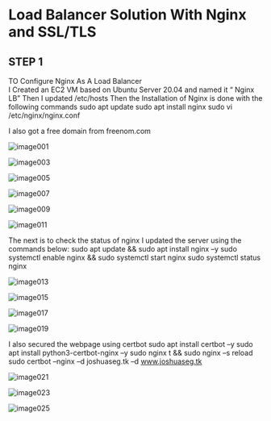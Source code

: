
# Load Balancer Solution With Nginx and SSL/TLS

## STEP 1
 
TO Configure Nginx As A Load Balancer  
I Created an EC2 VM based on Ubuntu Server 20.04 and named it “ Nginx LB” 
Then I updated /etc/hosts Then the Installation of  Nginx is done with the following commands
sudo apt update
sudo apt install nginx
sudo vi /etc/nginx/nginx.conf
 

I also got a free domain from freenom.com

![image001](https://user-images.githubusercontent.com/43627963/165947054-f6aab2dc-d94d-46d4-872e-0031898710af.png)


![image003](https://user-images.githubusercontent.com/43627963/165947087-3239d75c-1809-4cf9-adb3-29fe9c01a982.png)


![image005](https://user-images.githubusercontent.com/43627963/165947099-244ec698-da5e-4bcf-b6b9-3e1e20ca7eba.png)


![image007](https://user-images.githubusercontent.com/43627963/165947102-a1865e9c-53d9-4cb9-9133-f4e0869a5733.png)


![image009](https://user-images.githubusercontent.com/43627963/165947105-17743370-307f-4ab3-8e22-c8a4f8311c2f.png)


![image011](https://user-images.githubusercontent.com/43627963/165947109-42310a24-e4f6-45f8-8753-8c871724be33.png)

The next is to check the status of nginx
I updated the server using the commands below:
sudo apt update && sudo apt install nginx –y
sudo systemctl enable nginx && sudo systemctl start nginx
sudo systemctl status nginx

![image013](https://user-images.githubusercontent.com/43627963/165947114-d2c73d98-5486-4229-9b89-7965816e5eba.png)


![image015](https://user-images.githubusercontent.com/43627963/165947125-08bf66d5-639c-4f21-b720-1fb42ad85a9c.png)


![image017](https://user-images.githubusercontent.com/43627963/165947131-e5f776f6-b585-4fb9-9a18-74f6b8ffecb5.png)


![image019](https://user-images.githubusercontent.com/43627963/165947133-42b92b27-9cdc-4703-a31c-ce759d7dfbf1.png)

I also secured the webpage using certbot
sudo apt install certbot –y
sudo apt install python3-certbot-nginx –y
sudo nginx t && sudo nginx –s reload
sudo certbot –nginx –d joshuaseg.tk  –d  www.joshuaseg.tk

![image021](https://user-images.githubusercontent.com/43627963/165947136-510fc24c-f38b-4528-93e2-801b07f6740f.png)


![image023](https://user-images.githubusercontent.com/43627963/165947139-2a5090e3-7318-446a-bf5f-289af6e5ae3a.png)


![image025](https://user-images.githubusercontent.com/43627963/165947144-514d1b60-95bb-4865-a7cc-977cbf85515f.png)
